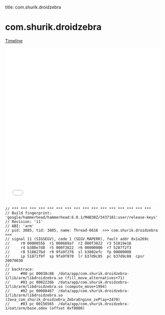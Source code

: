 title: com.shurik.droidzebra

# com.shurik.droidzebra

[Timeline](./vis-timeline.html)

<iframe src="./vis-timeline.html" width="100%" height="500px" style="border:none;"></iframe>

```
// *** *** *** *** *** *** *** *** *** *** *** *** *** *** *** ***
// Build fingerprint: 'google/hammerhead/hammerhead:6.0.1/M4B30Z/3437181:user/release-keys'
// Revision: '11'
// ABI: 'arm'
// pid: 3085, tid: 3885, name: Thread-6616  >>> com.shurik.droidzebra <<<
// signal 11 (SIGSEGV), code 1 (SEGV_MAPERR), fault addr 0x1a269c
//     r0 0000055b  r1 000689a7  r2 000f3822  r3 51819e16
//     r4 b388e7d8  r5 000f3822  r6 00000000  r7 5287f2f3
//     r8 518827bd  r9 9fa9f278  sl b3802efc  fp 00000000
//     ip 51871f9f  sp 9fa9f070  lr b37d9c85  pc b37d9c88  cpsr 20070030
// 
// backtrace:
//     #00 pc 00038c88  /data/app/com.shurik.droidzebra-1/lib/arm/libdroidzebra.so (fill_move_alternatives+71)
//     #01 pc 0002226b  /data/app/com.shurik.droidzebra-1/lib/arm/libdroidzebra.so (compute_move+1994)
//     #02 pc 00008467  /data/app/com.shurik.droidzebra-1/lib/arm/libdroidzebra.so (Java_com_shurik_droidzebra_ZebraEngine_zePlay+2470)
//     #03 pc 00156565  /data/app/com.shurik.droidzebra-1/oat/arm/base.odex (offset 0xf8000)

```



